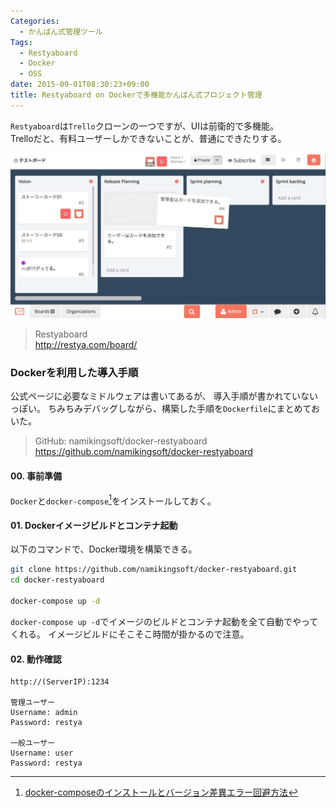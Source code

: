 ```yaml
---
Categories:
  - かんばん式管理ツール
Tags:
  - Restyaboard
  - Docker
  - OSS
date: 2015-09-01T08:30:23+09:00
title: Restyaboard on Dockerで多機能かんばん式プロジェクト管理
---
```


`Restyaboard`は`Trello`クローンの一つですが、UIは前衛的で多機能。  
Trelloだと、有料ユーザーしかできないことが、普通にできたりする。

![Restyaboard ScreenShot](/images/post/2015/09/docker-restyaboard/restyaboard01.jpg)

> Restyaboard  
> http://restya.com/board/


### Dockerを利用した導入手順

公式ページに必要なミドルウェアは書いてあるが、
導入手順が書かれていないっぽい。
ちみちみデバッグしながら、構築した手順を`Dockerfile`にまとめておいた。

> GitHub: namikingsoft/docker-restyaboard  
> https://github.com/namikingsoft/docker-restyaboard


#### 00. 事前準備

`Docker`と`docker-compose`[^1]をインストールしておく。

[^1]: [docker-composeのインストールとバージョン差異エラー回避方法](/post/2015/09/install-docker-compose/)

#### 01. Dockerイメージビルドとコンテナ起動

以下のコマンドで、Docker環境を構築できる。

```bash
git clone https://github.com/namikingsoft/docker-restyaboard.git
cd docker-restyaboard

docker-compose up -d
```

`docker-compose up -d`でイメージのビルドとコンテナ起動を全て自動でやってくれる。
イメージビルドにそこそこ時間が掛かるので注意。

#### 02. 動作確認

```
http://(ServerIP):1234

管理ユーザー
Username: admin
Password: restya

一般ユーザー
Username: user
Password: restya
```
